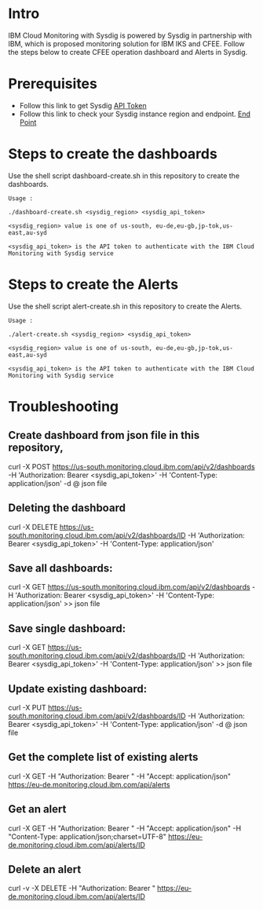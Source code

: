 

# Intro

IBM Cloud Monitoring with Sysdig is powered by Sysdig in partnership with IBM, which is proposed monitoring solution for IBM IKS and CFEE. Follow the steps below to create CFEE operation dashboard and Alerts in Sysdig.

# Prerequisites

- Follow this link to get Sysdig [API Token](https://cloud.ibm.com/docs/services/Monitoring-with-Sysdig?topic=Sysdig-api_token)
- Follow this link to check your Sysdig instance region and endpoint. [End Point](https://cloud.ibm.com/docs/services/Monitoring-with-Sysdig?topic=Sysdig-endpoints)

# Steps to create the dashboards
Use the shell script dashboard-create.sh in this repository to create the dashboards.

`Usage :`

`./dashboard-create.sh <sysdig_region> <sysdig_api_token>`

`<sysdig_region> value is one of us-south, eu-de,eu-gb,jp-tok,us-east,au-syd`

`<sysdig_api_token> is the API token to authenticate with the IBM Cloud Monitoring with Sysdig service`


# Steps to create the Alerts
Use the shell script alert-create.sh in this repository to create the Alerts.

`Usage :`

`./alert-create.sh <sysdig_region> <sysdig_api_token>`

`<sysdig_region> value is one of us-south, eu-de,eu-gb,jp-tok,us-east,au-syd`

`<sysdig_api_token> is the API token to authenticate with the IBM Cloud Monitoring with Sysdig service`

# Troubleshooting

## Create dashboard from json file in this repository,

curl -X POST https://us-south.monitoring.cloud.ibm.com/api/v2/dashboards -H 'Authorization: Bearer <sysdig_api_token>' -H 'Content-Type: application/json' -d @ json file

## Deleting the dashboard

curl -X DELETE https://us-south.monitoring.cloud.ibm.com/api/v2/dashboards/ID -H 'Authorization: Bearer <sysdig_api_token>' -H 'Content-Type: application/json'


## Save all dashboards:

curl -X GET https://us-south.monitoring.cloud.ibm.com/api/v2/dashboards -H 'Authorization: Bearer <sysdig_api_token>' -H 'Content-Type: application/json' >> json file

## Save single dashboard:

curl -X GET https://us-south.monitoring.cloud.ibm.com/api/v2/dashboards/ID -H 'Authorization: Bearer <sysdig_api_token>' -H 'Content-Type: application/json' >> json file

## Update existing dashboard:

  curl -X PUT https://us-south.monitoring.cloud.ibm.com/api/v2/dashboards/ID -H 'Authorization: Bearer <sysdig_api_token>' -H 'Content-Type: application/json' -d @ json file
  
## Get the complete list of existing alerts

curl -X GET -H "Authorization: Bearer " -H "Accept: application/json" https://eu-de.monitoring.cloud.ibm.com/api/alerts

## Get an alert

curl -X GET -H "Authorization: Bearer " -H "Accept: application/json" -H "Content-Type: application/json;charset=UTF-8" https://eu-de.monitoring.cloud.ibm.com/api/alerts/ID

## Delete an alert

curl -v -X DELETE -H "Authorization: Bearer " https://eu-de.monitoring.cloud.ibm.com/api/alerts/ID
